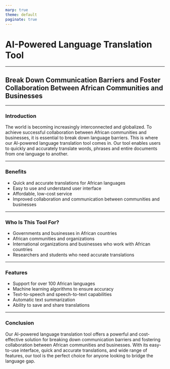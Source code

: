 ```yaml
---
marp: true
theme: default
paginate: true
---
```

# AI-Powered Language Translation Tool

---
## Break Down Communication Barriers and Foster Collaboration Between African Communities and Businesses 
 
---
### Introduction

The world is becoming increasingly interconnected and globalized. To achieve successful collaboration between African communities and businesses, it is essential to break down language barriers. This is where our AI-powered language translation tool comes in. Our tool enables users to quickly and accurately translate words, phrases and entire documents from one language to another. 

---
### Benefits

- Quick and accurate translations for African languages
- Easy to use and understand user interface 
- Affordable, low-cost service 
- Improved collaboration and communication between communities and businesses

---
### Who Is This Tool For?

- Governments and businesses in African countries
- African communities and organizations
- International organizations and businesses who work with African countries 
- Researchers and students who need accurate translations 

---
### Features 

- Support for over 100 African languages 
- Machine learning algorithms to ensure accuracy 
- Text-to-speech and speech-to-text capabilities 
- Automatic text summarization 
- Ability to save and share translations 

---
### Conclusion

Our AI-powered language translation tool offers a powerful and cost-effective solution for breaking down communication barriers and fostering collaboration between African communities and businesses. With its easy-to-use interface, quick and accurate translations, and wide range of features, our tool is the perfect choice for anyone looking to bridge the language gap.
  
